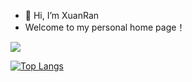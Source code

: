 - 👋 Hi, I’m XuanRan
- Welcome to my personal home page！

<img align="center" src="https://github-readme-stats.vercel.app/api?username=XuanRanDev&show_icons=true&include_all_commits=true&theme=defaulte&count_private=true" />

<!--
![Top Langs](https://github-readme-stats.vercel.app/api/top-langs/?username=XuanRanDev&langs_count=8)
-->


[![Top Langs](https://github-readme-stats.vercel.app/api/top-langs/?username=XuanRanDev&layout=compact)](https://github.com/anuraghazra/github-readme-stats)


<!--
**XuanRanDev/XuanRanDev** is a ✨ _special_ ✨ repository because its `README.md` (this file) appears on your GitHub profile.

Here are some ideas to get you started:

- 🔭 I’m currently working on ...
- 🌱 I’m currently learning ...
- 👯 I’m looking to collaborate on ...
- 🤔 I’m looking for help with ...
- 💬 Ask me about ...
- 📫 How to reach me: ...
- 😄 Pronouns: ...
- ⚡ Fun fact: ...
-->
